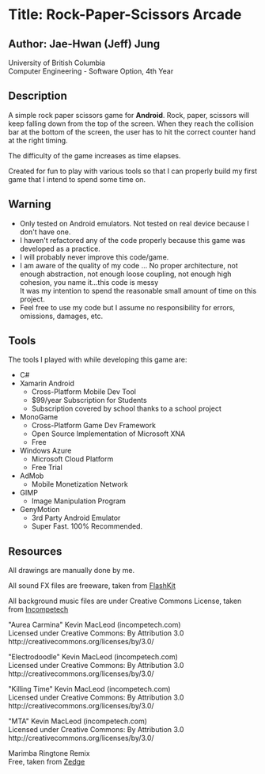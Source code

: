 <html>
<h1>Title: Rock-Paper-Scissors Arcade</h1>
<h2>Author: Jae-Hwan (Jeff) Jung</h2>
<p>University of British Columbia<br>
Computer Engineering - Software Option, 4th Year</h3>
<h2>Description</h2>
<p>A simple rock paper scissors game for <b>Android</b>. Rock, paper, scissors will keep falling down from the top of the screen. When they reach the collision bar at the bottom of the screen, the user has to hit the correct counter hand at the right timing.</p>
<p>The difficulty of the game increases as time elapses.</p>
<p>Created for fun to play with various tools so that I can properly build my first game that I intend to spend some time on.</p>
<h2>Warning</h2>
<ul>
<li>Only tested on Android emulators. Not tested on real device because I don't have one.</li>
<li>I haven't refactored any of the code properly because this game was developed as a practice.</li>
<li>I will probably never improve this code/game.</li>
<li>I am aware of the quality of my code ... No proper architecture, not enough abstraction, not enough loose coupling, not enough high cohesion, you name it...this code is messy<br>
It was my intention to spend the reasonable small amount of time on this project.</li>
<li>Feel free to use my code but I assume no responsibility for errors, omissions, damages, etc.</li>
</ul>
<h2>Tools</h2>
The tools I played with while developing this game are:
<ul>
	<li>C#</li>
	<li>Xamarin Android
		<ul>
		<li>Cross-Platform Mobile Dev Tool</li>
		<li>$99/year Subscription for Students</li>
		<li>Subscription covered by school thanks to a school project</li>
		</ul>
	</li>
	<li>MonoGame        
		<ul>
		<li>Cross-Platform Game Dev Framework</li>
		<li>Open Source Implementation of Microsoft XNA</li>
		<li>Free</li>
		</ul>
	</li>
	<li>Windows Azure
		<ul>
		<li>Microsoft Cloud Platform</li>
		<li>Free Trial</li>
		</ul>
	</li>
	<li>AdMob
		<ul>
		<li>Mobile Monetization Network</li>
		</ul>
	</li>
	<li>GIMP
		<ul>
		<li>Image Manipulation Program</li>
		</ul>
	</li>
	<li>GenyMotion
		<ul>
		<li>3rd Party Android Emulator</li>
		<li>Super Fast. 100% Recommended.</li>
		</ul>
	</li>
</ul>
<h2>Resources</h2>
<p>All drawings are manually done by me.</p>
<p>All sound FX files are freeware, taken from <a href="http://www.flashkit.com/">FlashKit</a></p>
<p>All background music files are under Creative Commons License, taken from <a href="http://incompetech.com/music/royalty-free/index.html?genre=Electronica&page=1">Incompetech</a></p>
<p>"Aurea Carmina" Kevin MacLeod (incompetech.com)<br> 
Licensed under Creative Commons: By Attribution 3.0<br>
http://creativecommons.org/licenses/by/3.0/</p>
<p>"Electrodoodle" Kevin MacLeod (incompetech.com)<br> 
Licensed under Creative Commons: By Attribution 3.0<br>
http://creativecommons.org/licenses/by/3.0/</p>
<p>"Killing Time" Kevin MacLeod (incompetech.com) <br>
Licensed under Creative Commons: By Attribution 3.0<br>
http://creativecommons.org/licenses/by/3.0/</p>
<p>"MTA" Kevin MacLeod (incompetech.com)<br> 
Licensed under Creative Commons: By Attribution 3.0<br>
http://creativecommons.org/licenses/by/3.0/</p>
<p>Marimba Ringtone Remix<br>
Free, taken from <a href="http://www.zedge.net/dmca/">Zedge</a></p>
</html>